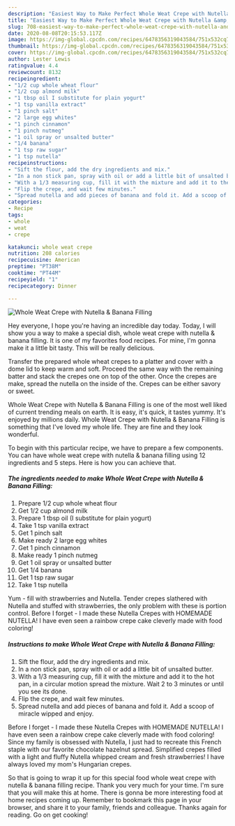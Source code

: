 ```yaml
---
description: "Easiest Way to Make Perfect Whole Weat Crepe with Nutella &amp;amp; Banana Filling"
title: "Easiest Way to Make Perfect Whole Weat Crepe with Nutella &amp;amp; Banana Filling"
slug: 708-easiest-way-to-make-perfect-whole-weat-crepe-with-nutella-and-amp-banana-filling
date: 2020-08-08T20:15:53.117Z
image: https://img-global.cpcdn.com/recipes/6478356319043584/751x532cq70/whole-weat-crepe-with-nutella-banana-filling-recipe-main-photo.jpg
thumbnail: https://img-global.cpcdn.com/recipes/6478356319043584/751x532cq70/whole-weat-crepe-with-nutella-banana-filling-recipe-main-photo.jpg
cover: https://img-global.cpcdn.com/recipes/6478356319043584/751x532cq70/whole-weat-crepe-with-nutella-banana-filling-recipe-main-photo.jpg
author: Lester Lewis
ratingvalue: 4.4
reviewcount: 8132
recipeingredient:
- "1/2 cup whole wheat flour"
- "1/2 cup almond milk"
- "1 tbsp oil I substitute for plain yogurt"
- "1 tsp vanilla extract"
- "1 pinch salt"
- "2 large egg whites"
- "1 pinch cinnamon"
- "1 pinch nutmeg"
- "1 oil spray or unsalted butter"
- "1/4 banana"
- "1 tsp raw sugar"
- "1 tsp nutella"
recipeinstructions:
- "Sift the flour, add the dry ingredients and mix."
- "In a non stick pan, spray with oil or add a little bit of unsalted butter."
- "With a 1/3 measuring cup, fill it with the mixture and add it to the hot pan, in a circular motion spread the mixture. Wait 2 to 3 minutes or until you see its done."
- "Flip the crepe, and wait few minutes."
- "Spread nutella and add pieces of banana and fold it. Add a scoop of miracle wipped and enjoy."
categories:
- Recipe
tags:
- whole
- weat
- crepe

katakunci: whole weat crepe 
nutrition: 208 calories
recipecuisine: American
preptime: "PT38M"
cooktime: "PT44M"
recipeyield: "1"
recipecategory: Dinner

---
```



![Whole Weat Crepe with Nutella &amp; Banana Filling](https://img-global.cpcdn.com/recipes/6478356319043584/751x532cq70/whole-weat-crepe-with-nutella-banana-filling-recipe-main-photo.jpg)

Hey everyone, I hope you're having an incredible day today. Today, I will show you a way to make a special dish, whole weat crepe with nutella &amp; banana filling. It is one of my favorites food recipes. For mine, I'm gonna make it a little bit tasty. This will be really delicious.

Transfer the prepared whole wheat crepes to a platter and cover with a dome lid to keep warm and soft. Proceed the same way with the remaining batter and stack the crepes one on top of the other. Once the crepes are make, spread the nutella on the inside of the. Crepes can be either savory or sweet.

Whole Weat Crepe with Nutella &amp; Banana Filling is one of the most well liked of current trending meals on earth. It is easy, it's quick, it tastes yummy. It's enjoyed by millions daily. Whole Weat Crepe with Nutella &amp; Banana Filling is something that I've loved my whole life. They are fine and they look wonderful.


To begin with this particular recipe, we have to prepare a few components. You can have whole weat crepe with nutella &amp; banana filling using 12 ingredients and 5 steps. Here is how you can achieve that.

<!--inarticleads1-->

##### The ingredients needed to make Whole Weat Crepe with Nutella &amp; Banana Filling:

1. Prepare 1/2 cup whole wheat flour
1. Get 1/2 cup almond milk
1. Prepare 1 tbsp oil (I substitute for plain yogurt)
1. Take 1 tsp vanilla extract
1. Get 1 pinch salt
1. Make ready 2 large egg whites
1. Get 1 pinch cinnamon
1. Make ready 1 pinch nutmeg
1. Get 1 oil spray or unsalted butter
1. Get 1/4 banana
1. Get 1 tsp raw sugar
1. Take 1 tsp nutella


Yum - fill with strawberries and Nutella. Tender crepes slathered with Nutella and stuffed with strawberries, the only problem with these is portion control. Before I forget - I made these Nutella Crepes with HOMEMADE NUTELLA! I have even seen a rainbow crepe cake cleverly made with food coloring! 

<!--inarticleads2-->

##### Instructions to make Whole Weat Crepe with Nutella &amp; Banana Filling:

1. Sift the flour, add the dry ingredients and mix.
1. In a non stick pan, spray with oil or add a little bit of unsalted butter.
1. With a 1/3 measuring cup, fill it with the mixture and add it to the hot pan, in a circular motion spread the mixture. Wait 2 to 3 minutes or until you see its done.
1. Flip the crepe, and wait few minutes.
1. Spread nutella and add pieces of banana and fold it. Add a scoop of miracle wipped and enjoy.


Before I forget - I made these Nutella Crepes with HOMEMADE NUTELLA! I have even seen a rainbow crepe cake cleverly made with food coloring! Since my family is obsessed with Nutella, I just had to recreate this French staple with our favorite chocolate hazelnut spread. Simplified crepes filled with a light and fluffy Nutella whipped cream and fresh strawberries! I have always loved my mom&#39;s Hungarian crepes. 

So that is going to wrap it up for this special food whole weat crepe with nutella &amp; banana filling recipe. Thank you very much for your time. I'm sure that you will make this at home. There is gonna be more interesting food at home recipes coming up. Remember to bookmark this page in your browser, and share it to your family, friends and colleague. Thanks again for reading. Go on get cooking!
